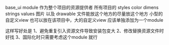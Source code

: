 base_ui module 作为整个项目的资源提供者
所有项目的 styles color dimens strings values 图片 以及 drawable 文件能放这个地方的尽量放这个地方
小型的自定义view 也可以放在该项目中，大的自定义view 应该单独添加为一个module

这样写好处是
1、避免重复引入资源文件导致安装包变大
2、修改替换资源文件时好找
3、国际化时只需要考虑这个module 就行
    